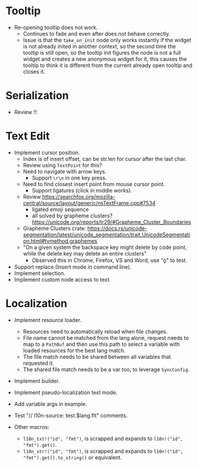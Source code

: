 # Tooltip

* Re-opening tooltip does not work.
    - Continues to fade and even after does not behave correctly.
    - Issue is that the `take_on_init` node only works instantly if the widget is not already inited in another context, so
      the second time the tooltip is still open, so the tooltip init figures the node is not a full widget and creates a new
      anonymous widget for it, this causes the tooltip to think it is different from the current already open tooltip and closes
      it.

# Serialization

* Review !!:

# Text Edit

* Implement cursor position.
    - Index is of insert offset, can be str.len for cursor after the last char.
    - Review using `TextPoint` for this?
    - Need to navigate with arrow keys.
        - Support `\r\n` in one key press.
    - Need to find closest insert point from mouse cursor point.
        - Support ligatures (click in middle works).
    - Review https://searchfox.org/mozilla-central/source/layout/generic/nsTextFrame.cpp#7534
        - ligated emoji sequence
        - all solved by grapheme clusters? https://unicode.org/reports/tr29/#Grapheme_Cluster_Boundaries
    - Grapheme Clusters crate: https://docs.rs/unicode-segmentation/latest/unicode_segmentation/trait.UnicodeSegmentation.html#tymethod.graphemes
    - "On a given system the backspace key might delete by code point, while the delete key may delete an entire clusters"
        - Observed this in Chrome, Firefox, VS and Word, use "ö̲" to test.
* Support replace (Insert mode in command line).
* Implement selection.
* Implement custom node access to text.

# Localization

* Implement resource loader.
    - Resources need to automatically reload when file changes.
    - File name cannot be matched from the lang alone, request needs to map to a `PathBuf` and then 
      use this path to select a variable with loaded resources for the best lang match.
    - The file match needs to be shared between all variables that requested it.
    - The shared file match needs to be a var too, to leverage `SyncConfig`.
* Implement builder.
* Implement pseudo-localization test mode.
* Add variable args in example.
* Test "// l10n-source: test.$lang.flt" comments.

* Other macros:
    - `l10n_txt!("id", "fmt")`, is scrapped and expands to `l10n!("id", "fmt").get()`.
    - `l10n_str!("id", "fmt")`, is scrapped and expands to `l10n!("id", "fmt").get().to_string()` or equivalent.
